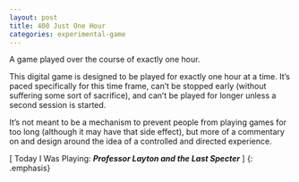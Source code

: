 ```yaml
---
layout: post
title: 400 Just One Hour
categories: experimental-game
---
```

A game played over the course of exactly one hour.

This digital game is designed to be played for exactly one hour at a time.  It’s paced specifically for this time frame, can’t be stopped early (without suffering some sort of sacrifice), and can’t be played for longer unless a second session is started.

It’s not meant to be a mechanism to prevent people from playing games for too long (although it may have that side effect), but more of a commentary on and design around the idea of a controlled and directed experience.

[ Today I Was Playing: ***Professor Layton and the Last Specter*** ]
{: .emphasis}